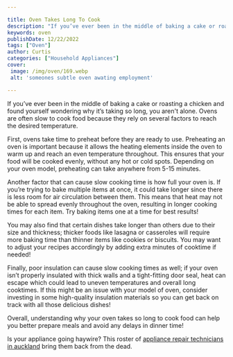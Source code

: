```yaml
---

title: Oven Takes Long To Cook
description: "If you’ve ever been in the middle of baking a cake or roasting a chicken and found yourself wondering why it’s taking so long, you...lets find out"
keywords: oven
publishDate: 12/22/2022
tags: ["Oven"]
author: Curtis
categories: ["Household Appliances"]
cover: 
 image: /img/oven/169.webp
 alt: 'someones subtle oven awating employment'

---
```


If you’ve ever been in the middle of baking a cake or roasting a chicken and found yourself wondering why it’s taking so long, you aren't alone. Ovens are often slow to cook food because they rely on several factors to reach the desired temperature.

First, ovens take time to preheat before they are ready to use. Preheating an oven is important because it allows the heating elements inside the oven to warm up and reach an even temperature throughout. This ensures that your food will be cooked evenly, without any hot or cold spots. Depending on your oven model, preheating can take anywhere from 5-15 minutes.

Another factor that can cause slow cooking time is how full your oven is. If you’re trying to bake multiple items at once, it could take longer since there is less room for air circulation between them. This means that heat may not be able to spread evenly throughout the oven, resulting in longer cooking times for each item. Try baking items one at a time for best results! 

You may also find that certain dishes take longer than others due to their size and thickness; thicker foods like lasagna or casseroles will require more baking time than thinner items like cookies or biscuits. You may want to adjust your recipes accordingly by adding extra minutes of cooktime if needed! 

Finally, poor insulation can cause slow cooking times as well; if your oven isn’t properly insulated with thick walls and a tight-fitting door seal, heat can escape which could lead to uneven temperatures and overall long cooktimes. If this might be an issue with your model of oven, consider investing in some high-quality insulation materials so you can get back on track with all those delicious dishes! 

Overall, understanding why your oven takes so long to cook food can help you better prepare meals and avoid any delays in dinner time!

Is your appliance going haywire? This roster of <a href="/pages/appliance-repair-technicians/new-zealand/auckland/">appliance repair technicians in auckland</a> bring them back from the dead.